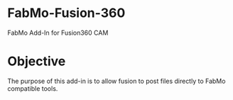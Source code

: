 # FabMo-Fusion-360
FabMo Add-In for Fusion360 CAM

# Objective
The purpose of this add-in is to allow fusion to post files directly to FabMo compatible tools.